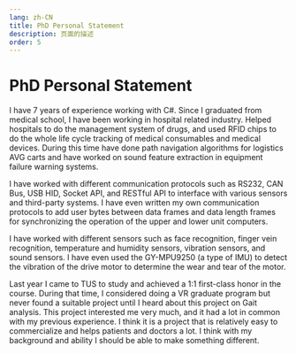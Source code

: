```yaml
---
lang: zh-CN
title: PhD Personal Statement
description: 页面的描述
order: 5
---
```

# PhD Personal Statement

I have 7 years of experience working with C#. Since I graduated from medical school, I have been working in hospital related industry. Helped hospitals to do the management system of drugs, and used RFID chips to do the whole life cycle tracking of medical consumables and medical devices. During this time have done path navigation algorithms for logistics AVG carts and have worked on sound feature extraction in equipment failure warning systems.

I have worked with different communication protocols such as RS232, CAN Bus, USB HID, Socket API, and RESTful API to interface with various sensors and third-party systems. I have even written my own communication protocols to add user bytes between data frames and data length frames for synchronizing the operation of the upper and lower unit computers.

I have worked with different sensors such as face recognition, finger vein recognition, temperature and humidity sensors, vibration sensors, and sound sensors. I have even used the GY-MPU9250 (a type of IMU) to detect the vibration of the drive motor to determine the wear and tear of the motor.

Last year I came to TUS to study and achieved a 1:1 first-class honor in the course. During that time, I considered doing a VR graduate program but never found a suitable project until I heard about this project on Gait analysis. This project interested me very much, and it had a lot in common with my previous experience. I think it is a project that is relatively easy to commercialize and helps patients and doctors a lot. I think with my background and ability I should be able to make something different.
